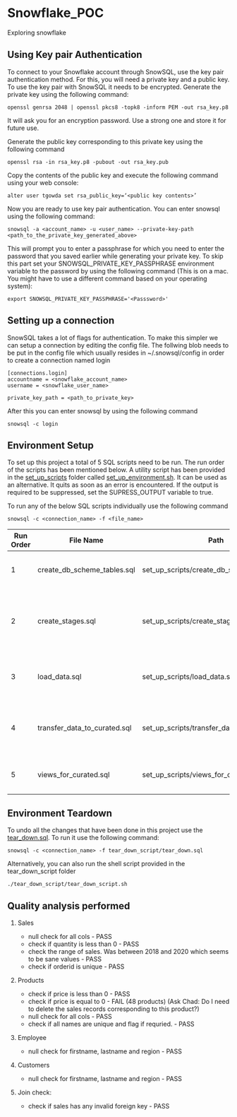 # Snowflake_POC
Exploring snowflake

## Using Key pair Authentication
To connect to your Snowflake account through SnowSQL, use the key pair authentication method. For this, you will need a private key and a public key.
To use the key pair with SnowSQL it needs to be encrypted.
Generate the private key using the following command:
```
openssl genrsa 2048 | openssl pkcs8 -topk8 -inform PEM -out rsa_key.p8
```
It will ask you for an encryption password. Use a strong one and store it for future use.

Generate the public key corresponding to this private key using the following command
```
openssl rsa -in rsa_key.p8 -pubout -out rsa_key.pub
```

Copy the contents of the public key and execute the following command using your web console:
```
alter user tgowda set rsa_public_key=‘<public key contents>’
```
Now you are ready to use key pair authentication.
You can enter snowsql using the following command:
```
snowsql -a <account_name> -u <user_name> --private-key-path <path_to_the_private_key_generated_above>
```
This will prompt you to enter a passphrase for which you need to enter the password that you saved earlier while generating your private key. To skip this part set your SNOWSQL_PRIVATE_KEY_PASSPHRASE environment variable to the password by using the following command (This is on a mac. You might have to use a different command based on your operating system):
```
export SNOWSQL_PRIVATE_KEY_PASSPHRASE='<Passsword>'
```

## Setting up a connection
SnowSQL takes a lot of flags for authentication. To make this simpler we can setup a connection by editing the config file. The follwing blob needs to be put in the config file which usually resides in ~/.snowsql/config in order to create a connection named login
```
[connections.login]
accountname = <snowflake_account_name>
username = <snowflake_user_name>

private_key_path = <path_to_private_key>
```
After this you can enter snowsql by using the following command
```
snowsql -c login
```

## Environment Setup

To set up this project a total of 5 SQL scripts need to be run. The run order of the scripts has been mentioned below. A utility script has been provided in the [set_up_scripts](set_up_scripts) folder called [set_up_environment.sh](set_up_scripts/set_up_environment.sh). It can be used as an alternative. It quits as soon as an error is encountered. If the output is required to be suppressed, set the SUPRESS_OUTPUT variable to true.

To run any of the below SQL scripts individually use the following command
```
snowsql -c <connection_name> -f <file_name>
```

| Run Order  | File Name                         | Path                                           | Description
| ---------- | --------------------------------- | ---------------------------------------------- | ---------------------------------------
|      1     | create_db_scheme_tables.sql       | set_up_scripts/create_db_scheme_tables.sql     | Creates the database, schemas, and tables.
|      2     | create_stages.sql                 | set_up_scripts/create_stages.sql             	| Create stages. It sets the source from where we import data. i.e s3
|      3     | load_data.sql                     | set_up_scripts/load_data.sql                 	| Loads the data from stage to created tables.
|      4     | transfer_data_to_curated.sql      | set_up_scripts/transfer_data_to_curated.sql	  | Filters the data errors and loads data into the curated schema.
|      5     | views_for_curated.sql             | set_up_scripts/views_for_curated.sql 				  | Creates views in the curated scheme


## Environment Teardown

To undo all the changes that have been done in this project use the [tear_down.sql](tear_down_script/tear_down.sql). To run it use the following command:
```
snowsql -c <connection_name> -f tear_down_script/tear_down.sql
```
Alternatively, you can also run the shell script provided in the tear_down_script folder
```
./tear_down_script/tear_down_script.sh
```


## Quality analysis performed
1. Sales
   - null check for all cols - PASS
   - check if quantity is less than 0 - PASS
   - check the range of sales. Was between 2018 and 2020 which seems to be sane values - PASS
   - check if orderid is unique - PASS

2. Products
   - check if price is less than 0 - PASS 
   - check if price is equal to 0 - FAIL (48 products) (Ask Chad: Do I need to delete the sales records corresponding to this product?)
   - null check for all cols - PASS
   - check if all names are unique and flag if requried. - PASS

3. Employee
   - null check for firstname, lastname and region - PASS
   
4. Customers
   - null check for firstname, lastname and region - PASS
 
5. Join check:
   - check if sales has any invalid foreign key - PASS
